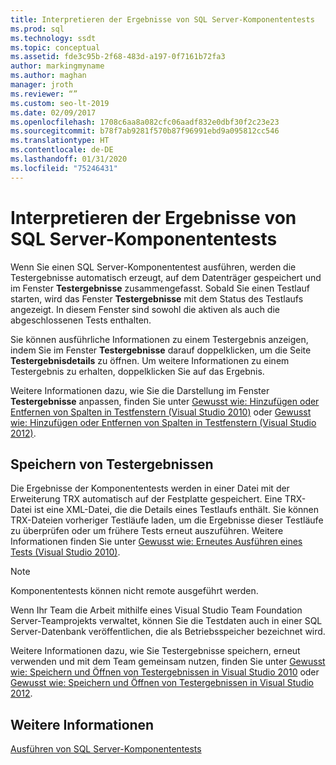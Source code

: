 ```yaml
---
title: Interpretieren der Ergebnisse von SQL Server-Komponententests
ms.prod: sql
ms.technology: ssdt
ms.topic: conceptual
ms.assetid: fde3c95b-2f68-483d-a197-0f7161b72fa3
author: markingmyname
ms.author: maghan
manager: jroth
ms.reviewer: “”
ms.custom: seo-lt-2019
ms.date: 02/09/2017
ms.openlocfilehash: 1708c6aa8a082cfc06aadf832e0dbf30f2c23e23
ms.sourcegitcommit: b78f7ab9281f570b87f96991ebd9a095812cc546
ms.translationtype: HT
ms.contentlocale: de-DE
ms.lasthandoff: 01/31/2020
ms.locfileid: "75246431"
---
```

# <a name="interpreting-sql-server-unit-test-results"></a>Interpretieren der Ergebnisse von SQL Server-Komponententests

Wenn Sie einen SQL Server-Komponententest ausführen, werden die Testergebnisse automatisch erzeugt, auf dem Datenträger gespeichert und im Fenster **Testergebnisse** zusammengefasst. Sobald Sie einen Testlauf starten, wird das Fenster **Testergebnisse** mit dem Status des Testlaufs angezeigt. In diesem Fenster sind sowohl die aktiven als auch die abgeschlossenen Tests enthalten.  
  
Sie können ausführliche Informationen zu einem Testergebnis anzeigen, indem Sie im Fenster **Testergebnisse** darauf doppelklicken, um die Seite **Testergebnisdetails** zu öffnen. Um weitere Informationen zu einem Testergebnis zu erhalten, doppelklicken Sie auf das Ergebnis.  
  
Weitere Informationen dazu, wie Sie die Darstellung im Fenster **Testergebnisse** anpassen, finden Sie unter [Gewusst wie: Hinzufügen oder Entfernen von Spalten in Testfenstern (Visual Studio 2010)](https://msdn.microsoft.com/library/ms182508(VS.100).aspx) oder [Gewusst wie: Hinzufügen oder Entfernen von Spalten in Testfenstern (Visual Studio 2012)](https://msdn.microsoft.com/library/ms182508.aspx).  
  
## <a name="storing-test-results"></a>Speichern von Testergebnissen  
Die Ergebnisse der Komponententests werden in einer Datei mit der Erweiterung TRX automatisch auf der Festplatte gespeichert. Eine TRX-Datei ist eine XML-Datei, die die Details eines Testlaufs enthält. Sie können TRX-Dateien vorheriger Testläufe laden, um die Ergebnisse dieser Testläufe zu überprüfen oder um frühere Tests erneut auszuführen. Weitere Informationen finden Sie unter [Gewusst wie: Erneutes Ausführen eines Tests (Visual Studio 2010)](https://msdn.microsoft.com/library/ms182472(VS.100).aspx).  
  
> [!NOTE]  
> Komponententests können nicht remote ausgeführt werden.  
  
Wenn Ihr Team die Arbeit mithilfe eines Visual Studio Team Foundation Server-Teamprojekts verwaltet, können Sie die Testdaten auch in einer SQL Server-Datenbank veröffentlichen, die als Betriebsspeicher bezeichnet wird.  
  
Weitere Informationen dazu, wie Sie Testergebnisse speichern, erneut verwenden und mit dem Team gemeinsam nutzen, finden Sie unter [Gewusst wie: Speichern und Öffnen von Testergebnissen in Visual Studio 2010](https://msdn.microsoft.com/library/ms404662(VS.100).aspx) oder [Gewusst wie: Speichern und Öffnen von Testergebnissen in Visual Studio 2012](https://msdn.microsoft.com/library/ms404662.aspx).  
  
## <a name="see-also"></a>Weitere Informationen  
[Ausführen von SQL Server-Komponententests](../ssdt/running-sql-server-unit-tests.md)  
  
